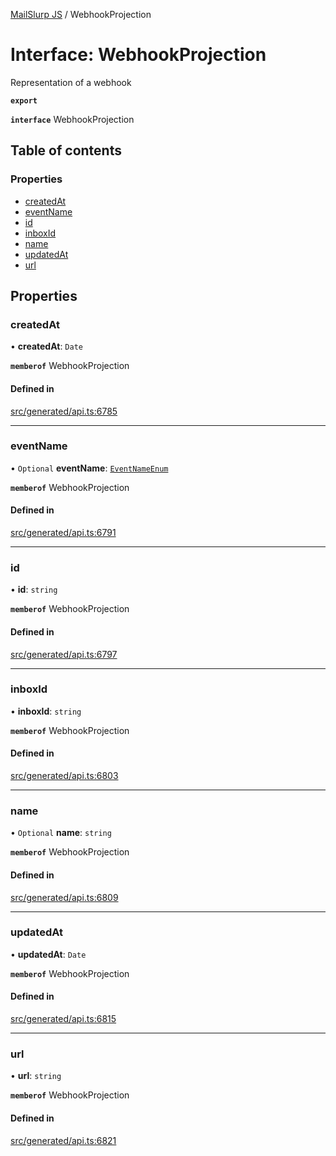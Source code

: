 [MailSlurp JS](../README.md) / WebhookProjection

# Interface: WebhookProjection

Representation of a webhook

**`export`**

**`interface`** WebhookProjection

## Table of contents

### Properties

- [createdAt](WebhookProjection.md#createdat)
- [eventName](WebhookProjection.md#eventname)
- [id](WebhookProjection.md#id)
- [inboxId](WebhookProjection.md#inboxid)
- [name](WebhookProjection.md#name)
- [updatedAt](WebhookProjection.md#updatedat)
- [url](WebhookProjection.md#url)

## Properties

### createdAt

• **createdAt**: `Date`

**`memberof`** WebhookProjection

#### Defined in

[src/generated/api.ts:6785](https://github.com/mailslurp/mailslurp-client/blob/8c02983/src/generated/api.ts#L6785)

___

### eventName

• `Optional` **eventName**: [`EventNameEnum`](../enums/WebhookProjection.EventNameEnum.md)

**`memberof`** WebhookProjection

#### Defined in

[src/generated/api.ts:6791](https://github.com/mailslurp/mailslurp-client/blob/8c02983/src/generated/api.ts#L6791)

___

### id

• **id**: `string`

**`memberof`** WebhookProjection

#### Defined in

[src/generated/api.ts:6797](https://github.com/mailslurp/mailslurp-client/blob/8c02983/src/generated/api.ts#L6797)

___

### inboxId

• **inboxId**: `string`

**`memberof`** WebhookProjection

#### Defined in

[src/generated/api.ts:6803](https://github.com/mailslurp/mailslurp-client/blob/8c02983/src/generated/api.ts#L6803)

___

### name

• `Optional` **name**: `string`

**`memberof`** WebhookProjection

#### Defined in

[src/generated/api.ts:6809](https://github.com/mailslurp/mailslurp-client/blob/8c02983/src/generated/api.ts#L6809)

___

### updatedAt

• **updatedAt**: `Date`

**`memberof`** WebhookProjection

#### Defined in

[src/generated/api.ts:6815](https://github.com/mailslurp/mailslurp-client/blob/8c02983/src/generated/api.ts#L6815)

___

### url

• **url**: `string`

**`memberof`** WebhookProjection

#### Defined in

[src/generated/api.ts:6821](https://github.com/mailslurp/mailslurp-client/blob/8c02983/src/generated/api.ts#L6821)
